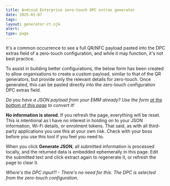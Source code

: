 ```yaml
---
title: Android Enterprise zero-touch DPC extras generator 
date: 2025-01-07
tags:
layout: generator-zt.njk
alert: 
type: page
---
```


It's a common occurrence to see a full QR/NFC payload pasted into the DPC extras field of a zero-touch configuration, and while it may function, it's not best practice. 

To assist in building better configurations, the below form has been created to allow organisations to create a custom payload, similar to that of the QR generators, but provide only the relevant details for zero-touch. Once generated, this can be pasted directly into the zero-touch configuration DPC extras field.

*Do you have a JSON payload from your EMM already? Use the form [at the bottom of this page](#convert-an-existing-json-payload) to convert it!*

**No information is stored**. If you refresh the page, everything will be reset. This is intentional as I have no interest in holding on to your JSON information, Wi-Fi details, or enrolment tokens. That said, as with all third-party applications you use this at your own risk. Check with your boss before you use this tool if you feel you need to.

When you click **Generate JSON**, all submitted information is processed locally, and the returned data is embedded ephemerally in this page. Edit the submitted text and click extract again to regenerate it, or refresh the page to clear it.

_Where's the DPC input?! - There's no need for this. The DPC is selected from the zero-touch configuration._